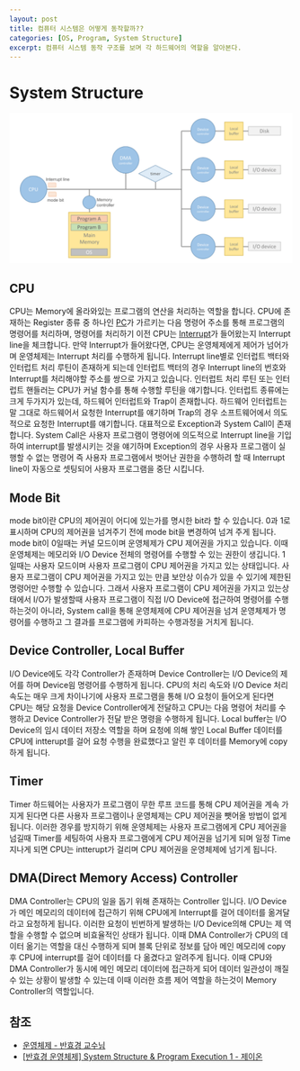 ```yaml
---
layout: post
title: 컴퓨터 시스템은 어떻게 동작할까??
categories: [OS, Program, System Structure]
excerpt: 컴퓨터 시스템 동작 구조를 보며 각 하드웨어의 역할을 알아본다.
---
```


# System Structure

![System Structure](/assets/images/os/system-structure/system-structure.png)

## CPU

CPU는 Memory에 올라와있는 프로그램의 연산을 처리하는 역할을 합니다. CPU에 존재하는 Register 종류 중 하나인 [PC](https://ko.wikipedia.org/wiki/%ED%94%84%EB%A1%9C%EA%B7%B8%EB%9E%A8_%EC%B9%B4%EC%9A%B4%ED%84%B0)가 가르키는 다음 명령어 주소를 통해 프로그램의 명령어를 처리하며, 명령어를 처리하기 이전 CPU는 [Interrupt](https://ko.wikipedia.org/wiki/%EC%9D%B8%ED%84%B0%EB%9F%BD%ED%8A%B8)가 들어왔는지 Interrupt line을 체크합니다. 만약 Interrupt가 들어왔다면, CPU는 운영체제에게 제어가 넘어가며 운영체제는 Interrupt 처리를 수행하게 됩니다.
Interrupt line별로 인터럽트 백터와 인터럽트 처리 루틴이 존재하게 되는데 인터럽트 백터의 경우 Interrupt line의 번호와 Interrupt를 처리해야할 주소를 쌍으로 가지고 있습니다.
인터럽트 처리 루틴 또는 인터럽트 핸들러는 CPU가 커널 함수를 통해 수행할 루틴을 얘기합니다.
인터럽트 종류에는 크게 두가지가 있는데, 하드웨어 인터럽트와 Trap이 존재합니다. 하드웨어 인터럽트는 말 그대로 하드웨어서 요청한 Interrupt를 얘기하며 Trap의 경우 소프트웨어에서 의도적으로 요청한 Interrupt를 얘기합니다. 대표적으로 Exception과 System Call이 존재합니다.
System Call은 사용자 프로그램이 명령어에 의도적으로 Interrupt line을 기입하여 interrupt를 발생시키는 것을 얘기하며 Exception의 경우 사용자 프로그램이 실행할 수 없는 명령어 즉 사용자 프로그램에서 벗어난 권한을 수행하려 할 때 Interrupt line이 자동으로 셋팅되어 사용자 프로그램을 중단 시킵니다.

## Mode Bit

mode bit이란 CPU의 제어권이 어디에 있는가를 명시한 bit라 할 수 있습니다. 0과 1로 표시하며 CPU의 제어권을 넘겨주기 전에 mode bit을 변경하여 넘겨 주게 됩니다.
mode bit이 0일때는 커널 모드이며 운영체제가 CPU 제어권을 가지고 있습니다. 이때 운영체제는 메모리와 I/O Device 전체의 명령어를 수행할 수 있는 권한이 생깁니다.
1일때는 사용자 모드이며 사용자 프로그램이 CPU 제어권을 가지고 있는 상태입니다. 사용자 프로그램이 CPU 제어권을 가지고 있는 만큼 보안상 이슈가 있을 수 있기에 제한된 명령어만 수행할 수 있습니다. 그래서 사용자 프로그램이 CPU 제어권을 가지고 있는상태에서 I/O가 발생할때 사용자 프로그램이 직접 I/O Device에 접근하여 명령어를 수행하는것이 아니라, System call을 통해 운영체제에 CPU 제어권을 넘겨 운영체제가 명령어를 수행하고 그 결과를 프로그램에 카피하는 수행과정을 거치게 됩니다.

## Device Controller, Local Buffer

I/O Device에도 각각 Controller가 존재하며 Device Controller는 I/O Device의 제어를 하며 Device읨 명령어를 수행하게 됩니다. CPU의 처리 속도와 I/O Device 처리 속도는 매우 크게 차이나기에 사용자 프로그램을 통해 I/O 요청이 들어오게 된다면 CPU는 해당 요청을 Device Controller에게 전달하고 CPU는 다음 명령어 처리를 수행하고 Device Controller가 전달 받은 명령을 수행하게 됩니다.
Local buffer는 I/O Device의 임시 데이터 저장소 역할을 하며 요청에 의해 쌓인 Local Buffer 데이터를 CPU에 intterupt를 걸어 요청 수행을 완료했다고 알린 후 데이터를 Memory에 copy하게 됩니다.

## Timer

Timer 하드웨어는 사용자가 프로그램이 무한 루프 코드를 통해 CPU 제어권을 계속 가지게 된다면 다른 사용자 프로그램이나 운영체제는 CPU 제어권을 뺏어올 방법이 없게 됩니다. 이러한 경우를 방지하기 위해 운영체제는 사용자 프로그램에게 CPU 제어권을 넘길때 Timer를 세팅하여 사용자 프로그램에게 CPU 제어권을 넘기게 되며 일정 Time 지나게 되면 CPU는 intterupt가 걸리며 CPU 제어권을 운영체제에 넘기게 됩니다.

## DMA(Direct Memory Access) Controller

DMA Controller는 CPU의 일을 돕기 위해 존재하는 Controller 입니다. I/O Device가 메인 메모리의 데이터에 접근하기 위해 CPU에게 Interrupt를 걸어 데이터를 옮겨달라고 요청하게 됩니다. 이러한 요청이 빈번하게 발생하는 I/O Device의해 CPU는 제 역할을 수행할 수 없으며 비효율적인 상태가 됩니다. 이때 DMA Controller가 CPU의 데이터 옮기는 역할을 대신 수행하게 되며 블록 단위로 정보를 담아 메인 메모리에 copy후 CPU에 interrupt를 걸어 데이터를 다 옮겼다고 알려주게 됩니다. 이때 CPU와 DMA Controller가 동시에 메인 메모리 데이터에 접근하게 되어 데이터 일관성이 깨질 수 있는 상황이 발생할 수 있는데 이때 이러한 흐름 제어 역할을 하는것이 Memory Controller의 역할입니다.

## 참조

- [운영체제 - 반효경 교수님](http://www.kocw.net/home/search/kemView.do?kemId=1046323)
- [[반효경 운영체제] System Structure & Program Execution 1 - 제이온](https://steady-coding.tistory.com/511)
